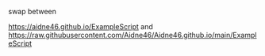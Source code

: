 swap between 

https://aidne46.github.io/ExampleScript
and
https://raw.githubusercontent.com/Aidne46/Aidne46.github.io/main/ExampleScript
